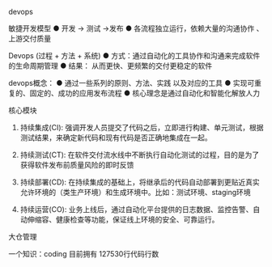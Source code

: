 devops

敏捷开发模型
● 开发  -> 测试  ->发布
● 各流程独立运行，依赖大量的沟通协作 、上游交付质量

Devops (过程 + 方法 + 系统)
● 方式：通过自动化的工具协作和沟通来完成软件的生命周期管理
● 结果： 从而更快、更频繁的交付更稳定的软件

devops概念：
●  通过一些系列的原则、方法、实践 以及对应的工具
● 实现可重复的、固定的、成功的应用发布流程
● 核心理念是通过自动化和智能化解放人力

核心模块

1. 持续集成(CI): 强调开发人员提交了代码之后，立即进行构建、单元测试，根据测试结果，来确定新代码和现有代码是否正确地集成在一起。

2. 持续测试(CT): 在软件交付流水线中不断执行自动化测试的过程，目的是为了获得软件发布前质量风险的即时反馈

3. 持续部署(CD): 在持续集成的基础上，将继承后的代码自动部署到更贴近真实允许环境的（类生产环境）和生成环境中。比如：测试环境、staging环境

4. 持续运营(CO): 业务上线后，通过自动化平台提供的日志数据、监控告警、自动伸缩容、健康检查等功能，保证线上环境的安全、可靠运行。



大仓管理

一个知识：coding 目前拥有 127530行代码行数
